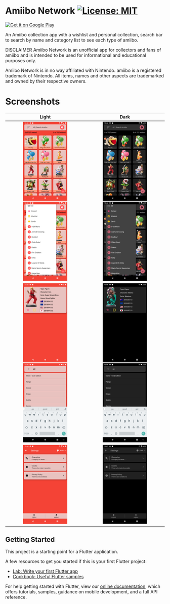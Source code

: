 # Amiibo Network [![License: MIT](https://img.shields.io/badge/License-MIT-yellow.svg)](LICENSE)

<a href='https://play.google.com/store/apps/details?hl=en_US&id=com.dartz.amiibo_network&pcampaignid=MKT-Other-global-all-co-prtnr-py-PartBadge-Mar2515-1'><img alt='Get it on Google Play' src='https://play.google.com/intl/en_us/badges/images/generic/en_badge_web_generic.png' width=150/></a>

An Amiibo collection app with a wishlist and personal collection, search bar to search by name and category list to see each type of amiibo.

DISCLAIMER
Amiibo Network is an unofficial app for collectors and fans of amiibo and is intended to be used for informational and educational purposes only.

Amiibo Network is in no way affiliated with Nintendo. amiibo is a registered trademark of Nintendo. All items, names and other aspects are trademarked and owned by their respective owners.

# Screenshots

Light                      |             Dark
:-------------------------:|:-------------------------:
<img src="screenshots/Nexus5X_home.png" height="250"> <img src="screenshots/Nexus5X_Category.png" height="250"> | <img src="screenshots/Nexus5X_home_dark.png" height="250"> <img src="screenshots/Nexus5X_Category_dark.png" height="250">
<img src="screenshots/Nexus5X_detail.png" height="250"> <img src="screenshots/Nexus5X_search.png" height="250"> | <img src="screenshots/Nexus5X_detail_dark.png" height="250"> <img src="screenshots/Nexus5X_search_dark.png" height="250">
<img src="screenshots/Nexus5x_settings.png" height="250"> | <img src="screenshots/Nexus5X_settings_dark.png" height="250">

## Getting Started

This project is a starting point for a Flutter application.

A few resources to get you started if this is your first Flutter project:

- [Lab: Write your first Flutter app](https://flutter.dev/docs/get-started/codelab)
- [Cookbook: Useful Flutter samples](https://flutter.dev/docs/cookbook)

For help getting started with Flutter, view our
[online documentation](https://flutter.dev/docs), which offers tutorials,
samples, guidance on mobile development, and a full API reference.
